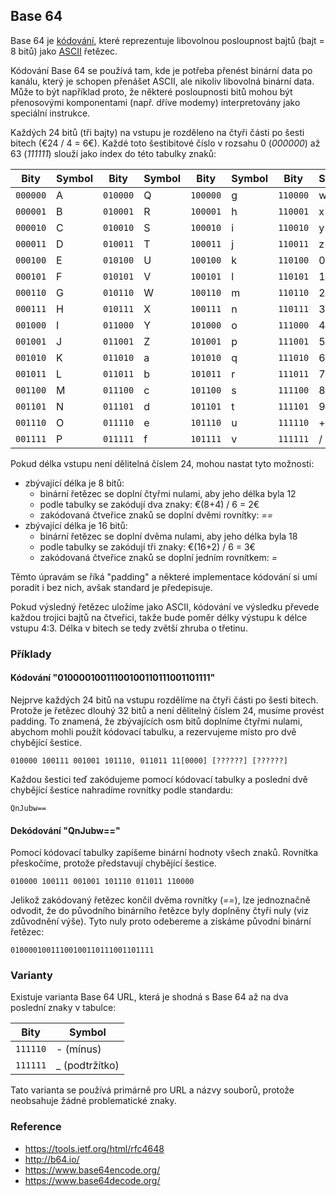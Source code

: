 ## Base 64

Base 64 je [kódování](wiki/kodovani), které reprezentuje libovolnou posloupnost bajtů (bajt = 8 bitů) jako [ASCII](wiki/ascii) řetězec.

Kódování Base 64 se používá tam, kde je potřeba přenést binární data po kanálu, který je schopen přenášet ASCII, ale nikoliv libovolná binární data.
Může to být například proto, že některé posloupnosti bitů mohou být přenosovými komponentami (např. dříve modemy) interpretovány jako speciální instrukce.

Každých 24 bitů (tři bajty) na vstupu je rozděleno na čtyři části po šesti bitech (€24 / 4 = 6€). 
Každé toto šestibitové číslo v rozsahu 0 (*000000*) až 63 (*111111*) slouží jako index do této tabulky znaků:

| Bity | Symbol | Bity | Symbol | Bity | Symbol | Bity | Symbol
|---|---|---|---|---|---|---|---
| `000000` | A | `010000` | Q | `100000` | g | `110000` | w
| `000001` | B | `010001` | R | `100001` | h | `110001` | x
| `000010` | C | `010010` | S | `100010` | i | `110010` | y
| `000011` | D | `010011` | T | `100011` | j | `110011` | z
| `000100` | E | `010100` | U | `100100` | k | `110100` | 0
| `000101` | F | `010101` | V | `100101` | l | `110101` | 1
| `000110` | G | `010110` | W | `100110` | m | `110110` | 2
| `000111` | H | `010111` | X | `100111` | n | `110111` | 3
| `001000` | I | `011000` | Y | `101000` | o | `111000` | 4
| `001001` | J | `011001` | Z | `101001` | p | `111001` | 5
| `001010` | K | `011010` | a | `101010` | q | `111010` | 6
| `001011` | L | `011011` | b | `101011` | r | `111011` | 7
| `001100` | M | `011100` | c | `101100` | s | `111100` | 8
| `001101` | N | `011101` | d | `101101` | t | `111101` | 9
| `001110` | O | `011110` | e | `101110` | u | `111110` | +
| `001111` | P | `011111` | f | `101111` | v | `111111` | /

Pokud délka vstupu není dělitelná číslem 24, mohou nastat tyto možnosti:

- zbývající délka je 8 bitů:
  - binární řetězec se doplní čtyřmi nulami, aby jeho délka byla 12
  - podle tabulky se zakódují dva znaky: €(8+4) / 6 = 2€
  - zakódovaná čtveřice znaků se doplní dvěmi rovnítky: *==*
- zbývající délka je 16 bitů:
  - binární řetězec se doplní dvěma nulami, aby jeho délka byla 18
  - podle tabulky se zakódují tři znaky: €(16+2) / 6 = 3€
  - zakódovaná čtveřice znaků se doplní jedním rovnítkem: *=* 

Těmto úpravám se říká "padding" a některé implementace kódování si umí poradit i bez nich, avšak standard je předepisuje.

Pokud výsledný řetězec uložíme jako ASCII, kódování ve výsledku převede každou trojici bajtů na čtveřici, takže bude poměr délky výstupu k délce vstupu 4:3. 
Délka v bitech se tedy zvětší zhruba o třetinu.

### Příklady

#### Kódování "01000010011100100110111001101111"

Nejprve každých 24 bitů na vstupu rozdělíme na čtyři části po šesti bitech.
Protože je řetězec dlouhý 32 bitů a není dělitelný číslem 24, musíme provést padding.
To znamená, že zbývajících osm bitů doplníme čtyřmi nulami, abychom mohli použít kódovací tabulku, a rezervujeme místo pro dvě chybějící šestice.


    010000 100111 001001 101110, 011011 11[0000] [??????] [??????]

Každou šestici teď zakódujeme pomocí kódovací tabulky a poslední dvě chybějící šestice nahradíme rovnítky podle standardu:

    QnJubw==

#### Dekódování "QnJubw=="

Pomocí kódovací tabulky zapíšeme binární hodnoty všech znaků. Rovnítka přeskočíme, protože představují chybějící šestice.

    010000 100111 001001 101110 011011 110000

Jelikož zakódovaný řetězec končil dvěma rovnítky (*==*), lze jednoznačně odvodit, že do původního binárního řetězce byly doplněny čtyři nuly (viz zdůvodnění výše). 
Tyto nuly proto odebereme a získáme původní binární řetězec:

    01000010011100100110111001101111

### Varianty

Existuje varianta Base 64 URL, která je shodná s Base 64 až na dva poslední znaky v tabulce:

| Bity | Symbol
|---|---
| `111110` | - (mínus)
| `111111` | _ (podtržítko)

Tato varianta se používá primárně pro URL a názvy souborů, protože neobsahuje žádné problematické znaky.

### Reference

- https://tools.ietf.org/html/rfc4648
- http://b64.io/
- https://www.base64encode.org/
- https://www.base64decode.org/